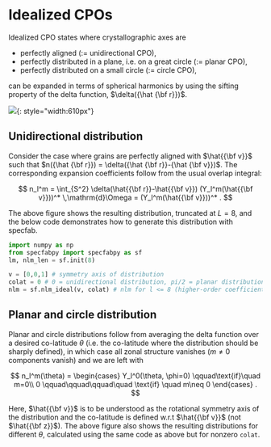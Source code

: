 # Idealized CPOs

Idealized CPO states where crystallographic axes are 

* perfectly aligned (:= unidirectional CPO), 
* perfectly distributed in a plane, i.e. on a great circle (:= planar CPO),
* perfectly distributed on a small circle (:= circle CPO),

can be expanded in terms of spherical harmonics by using the sifting property of the delta function, $\delta({\hat {\bf r}})$.

![](https://raw.githubusercontent.com/nicholasmr/specfab/main/demo/state-space-validation/ice/state-space-ideal.png#center){: style="width:610px"}

## Unidirectional distribution

Consider the case where grains are perfectly aligned with $\hat{{\bf v}}$ such that $n({\hat {\bf r}}) = \delta({\hat {\bf r}}-{\hat {\bf v}})$.
The corresponding expansion coefficients follow from the usual overlap integral:

$$
n_l^m 
= \int_{S^2} \delta(\hat{{\bf r}}-\hat{{\bf v}}) (Y_l^m(\hat{{\bf v}}))^* \,\mathrm{d}\Omega
= (Y_l^m(\hat{{\bf v}}))^*
.
$$

The above figure shows the resulting distribution, truncated at $L=8$, and the below code demonstrates how to generate this distribution with specfab.

```python
import numpy as np
from specfabpy import specfabpy as sf
lm, nlm_len = sf.init(8) 

v = [0,0,1] # symmetry axis of distribution 
colat = 0 # 0 = unidirectional distribution, pi/2 = planar distribution, and anything in between is a small circle distribution
nlm = sf.nlm_ideal(v, colat) # nlm for l <= 8 (higher-order coefficients not calculated)
```

## Planar and circle distribution

Planar and circle distributions follow from averaging the delta function over a desired co-latitude $\theta$ (i.e. the co-latitude where the distribution should be sharply defined), in which case all zonal structure vanishes ($m\neq 0$ components vanish) and we are left with

$$
n_l^m(\theta) = 
\begin{cases}
Y_l^0(\theta, \phi=0) \qquad\text{if}\quad m=0\\
0 \qquad\qquad\qquad\quad \text{if} \quad m\neq 0
\end{cases}
.
$$

Here, $\hat{{\bf v}}$ is to be understood as the rotational symmetry axis of the distribution and the co-latitude is defined w.r.t $\hat{{\bf v}}$ (not $\hat{{\bf z}}$).
The above figure also shows the resulting distributions for different $\theta$, calculated using the same code as above but for nonzero `colat`.

